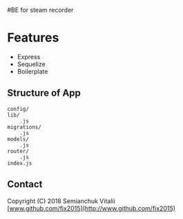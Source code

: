 #BE for steam recorder

# Features
* Express
* Sequelize
* Boilerplate

## Structure of App
```
config/
lib/
    .js
migrations/
    .js
models/
    .js
router/
    .js
index.js
```
## Contact
Copyright (C) 2018 Semianchuk Vitalii<br>
[www.github.com/fix2015](http://www.github.com/fix2015)<br>
